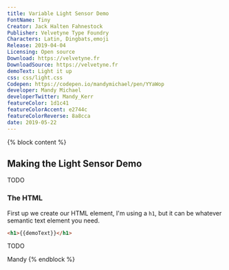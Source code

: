 ```yaml
---
title: Variable Light Sensor Demo
FontName: Tiny
Creator: Jack Halten Fahnestock
Publisher: Velvetyne Type Foundry
Characters: Latin, Dingbats,emoji
Release: 2019-04-04
Licensing: Open source
Download: https://velvetyne.fr
DownloadSource: https://velvetyne.fr
demoText: Light it up
css: css/light.css
Codepen: https://codepen.io/mandymichael/pen/YYaWop
developer: Mandy Michael
developerTwitter: Mandy_Kerr
featureColor: 1d1c41
featureColorAccent: e2744c
featureColorReverse: 8a8cca
date: 2019-05-22
---
```



{% block content %}
## Making the Light Sensor Demo

TODO

### The HTML

First up we create our HTML element, I'm using a `h1`, but it can be whatever semantic text element you need.

``` html
<h1>{{demoText}}</h1>
```
TODO


Mandy
{% endblock %}
